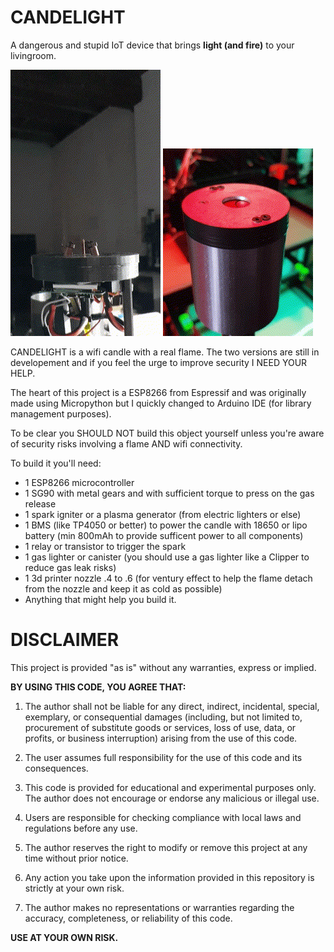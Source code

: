 # CANDELIGHT
A dangerous and stupid IoT device that brings **light (and fire)** to your livingroom.

![](https://github.com/Twdiap/candelight/blob/401684eaa64b8484ce8360bf1a1483adcd3d3ae6/candelight_triplebuse.gif)
![](https://github.com/Twdiap/candelight/blob/5c5c1967fc67fba97c73a3a6e5a90c5af62afa38/candelight_small.gif)



CANDELIGHT is a wifi candle with a real flame.
The two versions are still in developement and if you feel the urge to improve security I NEED YOUR HELP.


The heart of this project is a ESP8266 from Espressif and was originally made using Micropython but I quickly changed to Arduino IDE (for library management purposes).


To be clear you SHOULD NOT build this object yourself unless you're aware of security risks involving a flame AND wifi connectivity.


To build it you'll need:
  - 1 ESP8266 microcontroller
  - 1 SG90 with metal gears and with sufficient torque to press on the gas release
  - 1 spark igniter or a plasma generator (from electric lighters or else)
  - 1 BMS (like TP4050 or better) to power the candle with 18650 or lipo battery (min 800mAh to provide sufficent power to all components)
  - 1 relay or transistor to trigger the spark
  - 1 gas lighter or canister (you should use a gas lighter like a Clipper to reduce gas leak risks)
  - 1 3d printer nozzle .4 to .6 (for ventury effect to help the flame detach from the nozzle and keep it as cold as possible)
  - Anything that might help you build it.


# DISCLAIMER

This project is provided "as is" without any warranties, express or implied.

**BY USING THIS CODE, YOU AGREE THAT:**

1. The author shall not be liable for any direct, indirect, incidental, special, exemplary, or consequential damages (including, but not limited to, procurement of substitute goods or services, loss of use, data, or profits, or business interruption) arising from the use of this code.

2. The user assumes full responsibility for the use of this code and its consequences.

3. This code is provided for educational and experimental purposes only. The author does not encourage or endorse any malicious or illegal use.

4. Users are responsible for checking compliance with local laws and regulations before any use.

5. The author reserves the right to modify or remove this project at any time without prior notice.

6. Any action you take upon the information provided in this repository is strictly at your own risk.

7. The author makes no representations or warranties regarding the accuracy, completeness, or reliability of this code.

**USE AT YOUR OWN RISK.**
